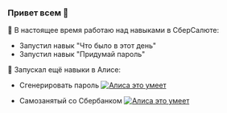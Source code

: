 ### Привет всем 👋

🔭 В настоящее время работаю над навыками в СберСалюте:
- Запустил навык "Что было в этот день"
- Запустил навык "Придумай пароль"



💬 Запускал ещё навыки в Алисе:
- Сгенерировать пароль
<a href="https://dialogs.yandex.ru/store/skills/68f36d2f-sgenerirovat-parol?utm_source=site&utm_medium=badge&utm_campaign=v1&utm_term=d1" target="_blank"><img alt="Алиса это умеет" src="https://dialogs.s3.yandex.net/badges/v1-term1.svg"/></a>

- Самозанятый со Сбербанком
<a href="https://dialogs.yandex.ru/store/skills/51a4dbdc-samozanyatyj-so-sberbanko?utm_source=site&utm_medium=badge&utm_campaign=v1&utm_term=d1" target="_blank"><img alt="Алиса это умеет" src="https://dialogs.s3.yandex.net/badges/v1-term1.svg"/></a>
